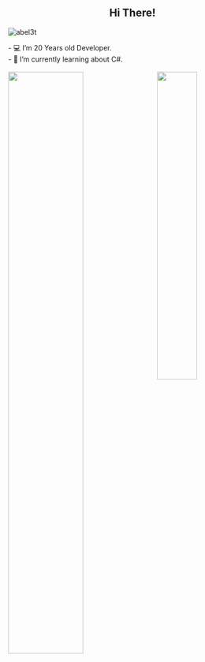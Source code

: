 <h2 align="center">  Hi There!</h3>
<p align="left"> <img src="https://komarev.com/ghpvc/?username=abel3t" alt="abel3t" /> </p>
<div>
    - 💻 I’m 20 Years old Developer.<br/>
    - 🌱 I’m currently learning about C#.<br/>
</div>
<br />

<img align="left" width="55%" src="https://github-readme-stats.vercel.app/api?username=abel3t&show_icons=true"/>
<img align='right' width="40%" src="https://github-readme-stats.vercel.app/api/top-langs?username=abel3t&layout=compact"/>
